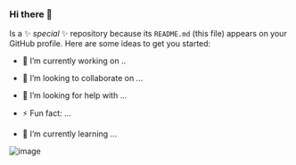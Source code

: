 ### Hi there 👋
Is a ✨ _special_ ✨ repository because its `README.md` (this file) appears on your GitHub profile.
Here are some ideas to get you started:

- 🔭 I’m currently working on ..
- 👯 I’m looking to collaborate on ...

- 🤔 I’m looking for help with ...
- ⚡ Fun fact: ...
- 🌱 I’m currently learning ...

![image](https://github.com/JeanPierreSV/JeanPierreSV/assets/80585738/f1b78aad-f0b8-44b0-94f2-540d2f2c25b9)




